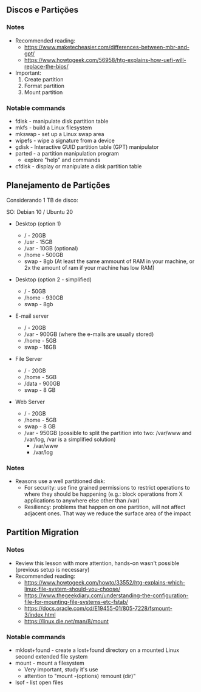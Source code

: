 ## Discos e Partições

### Notes

* Recommended reading: 
  * https://www.maketecheasier.com/differences-between-mbr-and-gpt/
  * https://www.howtogeek.com/56958/htg-explains-how-uefi-will-replace-the-bios/
* Important:
  1. Create partition
  2. Format partition
  3. Mount partition


### Notable commands

* fdisk - manipulate disk partition table
* mkfs - build a Linux filesystem
* mkswap - set up a Linux swap area
* wipefs - wipe a signature from a device
* gdisk - Interactive GUID partition table (GPT) manipulator
* parted - a partition manipulation program
  * explore "help" and commands
* cfdisk - display or manipulate a disk partition table

## Planejamento de Partições

Considerando 1 TB de disco:

SO: Debian 10 / Ubuntu 20

* Desktop (option 1)
  - / - 20GB
  - /usr - 15GB
  - /var - 10GB (optional)
  - /home - 500GB
  - swap - 8gb (At least the same ammount of RAM in your machine, or 2x the amount of ram if your machine has low RAM)

* Desktop (option 2 - simplified)
  * / - 50GB
  * /home - 930GB
  * swap - 8gb

* E-mail server
  * / - 20GB
  * /var - 900GB (where the e-mails are usually stored)
  * /home - 5GB
  * swap - 16GB

* File Server
  * / - 20GB
  * /home - 5GB
  * /data - 900GB 
  * swap - 8 GB


* Web Server
  * / - 20GB
  * /home - 5GB
  * swap - 8 GB
  * /var - 950GB (possible to split the partition into two: /var/www and /var/log, /var is a simplified solution)
    * /var/www
    * /var/log

### Notes 

* Reasons use a well partitioned disk:
  * For security: use fine grained permissions to restrict operations to where they should be happening (e.g.: block operations from X applications to anywhere else other than /var)
  * Resiliency: problems that happen on one partition, will not affect adjacent ones. That way we reduce the surface area of the impact

## Partition Migration

### Notes

* Review this lesson with more attention, hands-on wasn't possible (previous setup is necessary)
* Recommended reading: 
  * https://www.howtogeek.com/howto/33552/htg-explains-which-linux-file-system-should-you-choose/
  * https://www.thegeekdiary.com/understanding-the-configuration-file-for-mounting-file-systems-etc-fstab/
  * https://docs.oracle.com/cd/E19455-01/805-7228/fsmount-3/index.html
  * https://linux.die.net/man/8/mount

### Notable commands

* mklost+found  - create a lost+found directory on a mounted Linux second extended file system
* mount - mount a filesystem
  * Very important, study it's use 
  * attention to "mount -(options) remount (dir)"
* lsof - list open files